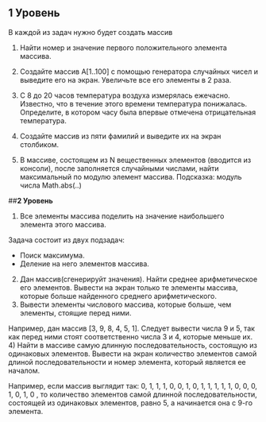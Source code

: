## **1 Уровень**

В каждой из задач нужно будет создать массив
1) Найти номер и значение первого положительного элемента массива.

3) Создайте массив А[1..100] с помощью генератора случайных чисел и выведите его на экран. Увеличьте все его элементы в 2 раза.
4) С 8 до 20 часов температура воздуха измерялась ежечасно. Известно, что в течение этого времени температура понижалась. Определите, в котором часу была впервые отмечена отрицательная температура.
5) Создайте массив из пяти фамилий и выведите их на экран столбиком.
6) В массиве, состоящем из N вещественных элементов (вводится из консоли), после заполняется случайными числами, 
найти максимальный по модулю элемент массива. Подсказка: модуль числа Math.abs(..)

##**2 Уровень** 
1) Все элементы массива поделить на значение наибольшего элемента этого массива.

Задача состоит из двух подзадач:

- Поиск максимума.
- Деление на него элементов массива.
2) Дан массив(сгенерируйт значения). Найти среднее арифметическое его элементов. Вывести на экран только те элементы массива, которые больше найденного среднего арифметического.
3) Вывести элементы числового массива, которые больше, чем элементы, стоящие перед ними.

Например, дан массив [3, 9, 8, 4, 5, 1]. Следует вывести числа 9 и 5, так как перед ними стоят соответственно числа 3 и 4, которые меньше их.
4) Найти в массиве самую длинную последовательность, состоящую из одинаковых элементов. Вывести на экран количество элементов самой длиной последовательности и номер элемента, который является ее началом.

Например, если массив выглядит так:
0, 1, 1, 1, 0, 0, 1, 0, 1, 1, 1, 1, 1, 0, 0, 0, 1, 0, 1, 0
, то количество элементов самой длинной последовательности, состоящей из одинаковых элементов, равно 5, а начинается она с 9-го элемента.